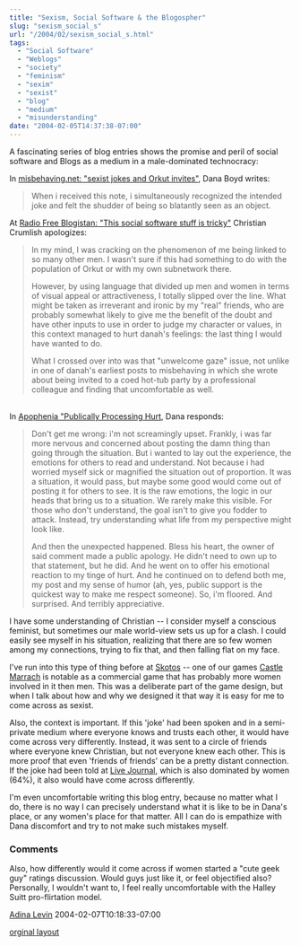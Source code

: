 ```yaml
---
title: "Sexism, Social Software & the Blogospher"
slug: "sexism_social_s"
url: "/2004/02/sexism_social_s.html"
tags:
  - "Social Software"
  - "Weblogs"
  - "society"
  - "feminism"
  - "sexim"
  - "sexist"
  - "blog"
  - "medium"
  - "misunderstanding"
date: "2004-02-05T14:37:38-07:00"
---
```

<p>A fascinating series of blog entries shows the promise and peril of social software and Blogs as a medium in a male-dominated technocracy:</p>
<p>In <a href="http://www.misbehaving.net/2004/02/sexist_jokes_an.html">misbehaving.net: "sexist jokes and Orkut invites"</a>, Dana Boyd writes:<blockquote>When i received this note, i simultaneously recognized the intended joke and felt the shudder of being so blatantly seen as an object.</blockquote>At <a href="http://radiofreeblogistan.com/2004/02/04/this_social_software_stuff_is_tricky.html">Radio Free Blogistan: "This social software stuff is tricky"</a> Christian Crumlish apologizes:<blockquote>In my mind, I was cracking on the phenomenon of me being linked to so many other men. I wasn't sure if this had something to do with the population of Orkut or with my own subnetwork there.</p>
<p>However, by using language that divided up men and women in terms of visual appeal or attractiveness, I totally slipped over the line. What might be taken as irreverant and ironic by my "real" friends, who are probably somewhat likely to give me the benefit of the doubt and have other inputs to use in order to judge my character or values, in this context managed to hurt danah's feelings: the last thing I would have wanted to do.</p>
<p>What I crossed over into was that "unwelcome gaze" issue, not unlike in one of danah's earliest posts to misbehaving in which she wrote about being invited to a coed hot-tub party by a professional colleague and finding that uncomfortable as well.</blockquote><br />
In <a href="http://www.zephoria.org/thoughts/archives/2004/02/05/publicly_processing_hurt.html">Apophenia "Publically Processing Hurt</a>, Dana responds:<blockquote>Don't get me wrong: i'm not screamingly upset. Frankly, i was far more nervous and concerned about posting the damn thing than going through the situation. But i wanted to lay out the experience, the emotions for others to read and understand. Not because i had worried myself sick or magnified the situation out of proportion. It was a situation, it would pass, but maybe some good would come out of posting it for others to see. It is the raw emotions, the logic in our heads that bring us to a situation. We rarely make this visible. For those who don't understand, the goal isn't to give you fodder to attack. Instead, try understanding what life from my perspective might look like. </p>
<p>And then the unexpected happened. Bless his heart, the owner of said comment made a public apology. He didn't need to own up to that statement, but he did. And he went on to offer his emotional reaction to my tinge of hurt. And he continued on to defend both me, my post and my sense of humor (ah, yes, public support is the quickest way to make me respect someone). So, i'm floored. And surprised. And terribly appreciative.</blockquote>I have some understanding of Christian -- I consider myself a conscious feminist, but sometimes our male world-view sets us up for a clash. I could easily see myself in his situation, realizing that there are so few women among my connections, trying to fix that, and then falling flat on my face.</p>
<p>I've run into this type of thing before at <a href="http://www.skotos.net/">Skotos</a> -- one of our games <a href="http://www.skotos.net/games/marrach/">Castle Marrach</a> is notable as a commercial game that has probably more women involved in it then men. This was a deliberate part of the game design, but when I talk about how and why we designed it that way it is easy for me to come across as sexist.</p>
<p>Also, the context is important. If this 'joke' had been spoken and in a semi-private medium where everyone knows and trusts each other, it would have come across very differently. Instead, it was sent to a circle of friends where everyone knew Christian, but not everyone knew each other. This is more proof that even 'friends of friends' can be a pretty distant connection. If the joke had been told at <a href="http://www.livejournal.com">Live Journal</a>, which is also dominated by women (64%), it also would have come across differently.</p>
<p>I'm even uncomfortable writing this blog entry, because no matter what I do, there is no way I can precisely understand what it is like to be in Dana's place, or any women's place for that matter. All I can do is empathize with Dana discomfort and try to not make such mistakes myself.<br />
</p>
<footer><h3>Comments</h3>
<div class="u-comment h-cite">
<p class="p-content p-name">Also, how differently would it come across if women started a "cute geek guy" ratings discussion.
Would guys just like it, or feel objectified also?
Personally, I wouldn't want to, I feel really uncomfortable with the Halley Suitt pro-flirtation model.
</p>
<a class="u-author h-card" href="http://www.alevin.com/weblog">Adina Levin</a>
<time class="dt-published" datetime="2004-02-07T10:18:33-07:00">2004-02-07T10:18:33-07:00</time>
</div>
</footer>
<p class="previous"><a href="/previous/2004/02/sexism_social_s.html" rel="syndication">orginal layout</a></p>
